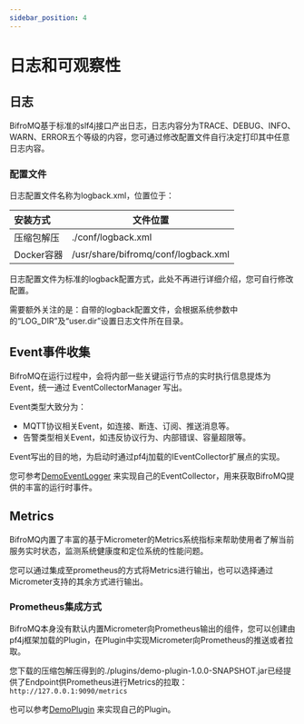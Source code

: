 ```yaml
---
sidebar_position: 4
---
```


# 日志和可观察性

## 日志

BifroMQ基于标准的slf4j接口产出日志，日志内容分为TRACE、DEBUG、INFO、WARN、ERROR五个等级的内容，您可通过修改配置文件自行决定打印其中任意日志内容。

### 配置文件

日志配置文件名称为logback.xml，位置位于：

| 安装方式   | 文件位置                            |
| :--------- | ----------------------------------- |
| 压缩包解压 | ./conf/logback.xml                  |
| Docker容器 | /usr/share/bifromq/conf/logback.xml |

日志配置文件为标准的logback配置方式，此处不再进行详细介绍，您可自行修改配置。

需要额外关注的是：自带的logback配置文件，会根据系统参数中的“LOG_DIR”及“user.dir”设置日志文件所在目录。



## Event事件收集

BifroMQ在运行过程中，会将内部一些关键运行节点的实时执行信息提炼为Event，统一通过 EventCollectorManager 写出。

Event类型大致分为：

* MQTT协议相关Event，如连接、断连、订阅、推送消息等。
* 告警类型相关Event，如违反协议行为、内部错误、容量超限等。

Event写出的目的地，为启动时通过pf4j加载的IEventCollector扩展点的实现。

您可参考[DemoEventLogger](https://github.com/bifromqio/bifromq/blob/main/build/build-plugin-demo/src/main/java/com/baidu/demo/plugin/EventLogger.java) 来实现自己的EventCollector，用来获取BifroMQ提供的丰富的运行时事件。



## Metrics

BifroMQ内置了丰富的基于Micrometer的Metrics系统指标来帮助使用者了解当前服务实时状态，监测系统健康度和定位系统的性能问题。

您可以通过集成至prometheus的方式将Metrics进行输出，也可以选择通过Micrometer支持的其余方式进行输出。

### Prometheus集成方式

BifroMQ本身没有默认内置Micrometer向Prometheus输出的组件，您可以创建由pf4j框架加载的Plugin，在Plugin中实现Micrometer向Prometheus的推送或者拉取。

您下载的压缩包解压得到的./plugins/demo-plugin-1.0.0-SNAPSHOT.jar已经提供了Endpoint供Prometheus进行Metrics的拉取：`http://127.0.0.1:9090/metrics`

也可以参考[DemoPlugin](https://github.com/bifromqio/bifromq/blob/main/build/build-plugin-demo/src/main/java/com/baidu/demo/plugin/DemoPlugin.java) 来实现自己的Plugin。